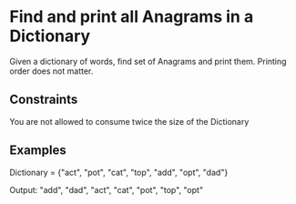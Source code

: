 # Find and print all Anagrams in a Dictionary

Given a dictionary of words, find set of Anagrams and print them. Printing order does not matter.

## Constraints 

You are not allowed to consume twice the size of the Dictionary

## Examples
Dictionary = {"act", "pot", "cat", "top", "add",  "opt", "dad"}

Output: "add", "dad", "act", "cat", "pot", "top", "opt"